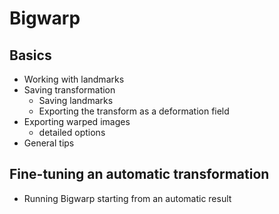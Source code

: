 # Bigwarp

## Basics

* Working with landmarks
* Saving transformation
    * Saving landmarks 
    * Exporting the transform as a deformation field
* Exporting warped images
    * detailed options
* General tips

## Fine-tuning an automatic transformation 

* Running Bigwarp starting from an automatic result
